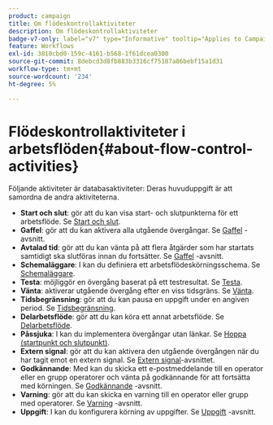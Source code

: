 ```yaml
---
product: campaign
title: Om flödeskontrollaktiviteter
description: Om flödeskontrollaktiviteter
badge-v7-only: label="v7" type="Informative" tooltip="Applies to Campaign Classic v7 only"
feature: Workflows
exl-id: 3810cbd0-159c-4161-b568-1f61dcea0300
source-git-commit: 8debcd3d8fb883b3316cf75187a86bebf15a1d31
workflow-type: tm+mt
source-wordcount: '234'
ht-degree: 5%

---
```


# Flödeskontrollaktiviteter i arbetsflöden{#about-flow-control-activities}



Följande aktiviteter är databasaktiviteter: Deras huvuduppgift är att samordna de andra aktiviteterna.

* **Start och slut**: gör att du kan visa start- och slutpunkterna för ett arbetsflöde. Se [Start och slut](start-and-end.md).
* **Gaffel**: gör att du kan aktivera alla utgående övergångar. Se [Gaffel](fork.md) -avsnitt.
* **Avtalad tid**: gör att du kan vänta på att flera åtgärder som har startats samtidigt ska slutföras innan du fortsätter. Se [Gaffel](fork.md) -avsnitt.
* **Schemaläggare**: I kan du definiera ett arbetsflödeskörningsschema. Se [Schemaläggare](scheduler.md).
* **Testa**: möjliggör en övergång baserat på ett testresultat. Se [Testa](test.md).
* **Vänta**: aktiverar utgående övergång efter en viss tidsgräns. Se [Vänta](wait.md).
* **Tidsbegränsning**: gör att du kan pausa en uppgift under en angiven period. Se [Tidsbegränsning](time-constraint.md).
* **Delarbetsflöde**: gör att du kan köra ett annat arbetsflöde. Se [Delarbetsflöde](sub-workflow.md).
* **Påssjuka**: I kan du implementera övergångar utan länkar. Se [Hoppa (startpunkt och slutpunkt)](jump--start-point-and-end-point-.md).
* **Extern signal**: gör att du kan aktivera den utgående övergången när du har tagit emot en extern signal. Se [Extern signal](external-signal.md)-avsnittet.
* **Godkännande**: Med kan du skicka ett e-postmeddelande till en operator eller en grupp operatorer och vänta på godkännande för att fortsätta med körningen. Se [Godkännande](approval.md) -avsnitt.
* **Varning**: gör att du kan skicka en varning till en operator eller grupp med operatorer. Se [Varning](alert.md) -avsnitt.
* **Uppgift**: I kan du konfigurera körning av uppgifter. Se [Uppgift](task.md) -avsnitt.
